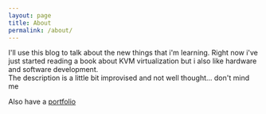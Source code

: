 ```yaml
---
layout: page
title: About
permalink: /about/
---
```

<p>
I'll use this blog to talk about the new things that i'm learning.  Right now i've just started reading a book about KVM virtualization but i also like hardware and software development.<br>
The description is a little bit improvised and not well thought... don't mind me
</p>

<p>
Also have a <a href="https://iamcaye.github.io/portfolio" target="noopener" alt="super cool portfolio">portfolio</a>
</p>
